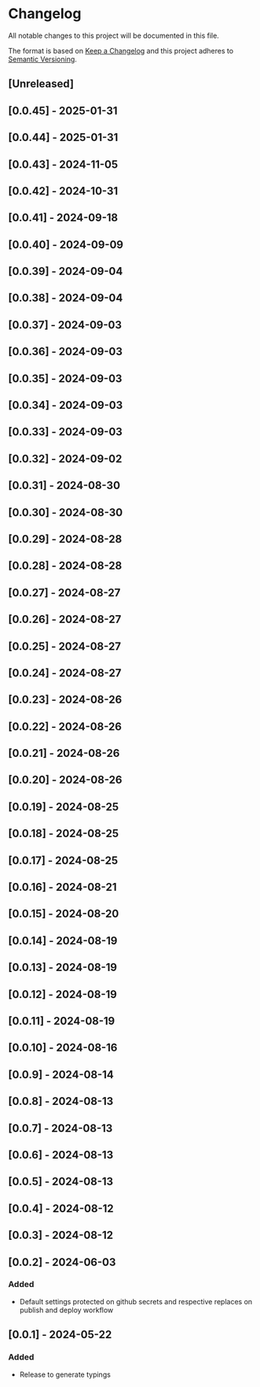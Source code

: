 # Changelog

All notable changes to this project will be documented in this file.

The format is based on [Keep a Changelog](http://keepachangelog.com/en/1.0.0/)
and this project adheres to [Semantic Versioning](http://semver.org/spec/v2.0.0.html).

## [Unreleased]

## [0.0.45] - 2025-01-31

## [0.0.44] - 2025-01-31

## [0.0.43] - 2024-11-05

## [0.0.42] - 2024-10-31

## [0.0.41] - 2024-09-18

## [0.0.40] - 2024-09-09

## [0.0.39] - 2024-09-04

## [0.0.38] - 2024-09-04

## [0.0.37] - 2024-09-03

## [0.0.36] - 2024-09-03

## [0.0.35] - 2024-09-03

## [0.0.34] - 2024-09-03

## [0.0.33] - 2024-09-03

## [0.0.32] - 2024-09-02

## [0.0.31] - 2024-08-30

## [0.0.30] - 2024-08-30

## [0.0.29] - 2024-08-28

## [0.0.28] - 2024-08-28

## [0.0.27] - 2024-08-27

## [0.0.26] - 2024-08-27

## [0.0.25] - 2024-08-27

## [0.0.24] - 2024-08-27

## [0.0.23] - 2024-08-26

## [0.0.22] - 2024-08-26

## [0.0.21] - 2024-08-26

## [0.0.20] - 2024-08-26

## [0.0.19] - 2024-08-25

## [0.0.18] - 2024-08-25

## [0.0.17] - 2024-08-25

## [0.0.16] - 2024-08-21

## [0.0.15] - 2024-08-20

## [0.0.14] - 2024-08-19

## [0.0.13] - 2024-08-19

## [0.0.12] - 2024-08-19

## [0.0.11] - 2024-08-19

## [0.0.10] - 2024-08-16

## [0.0.9] - 2024-08-14

## [0.0.8] - 2024-08-13

## [0.0.7] - 2024-08-13

## [0.0.6] - 2024-08-13

## [0.0.5] - 2024-08-13

## [0.0.4] - 2024-08-12

## [0.0.3] - 2024-08-12

## [0.0.2] - 2024-06-03

### Added

- Default settings protected on github secrets and respective replaces on publish and deploy workflow

## [0.0.1] - 2024-05-22

### Added

- Release to generate typings
